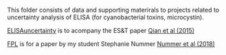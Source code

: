 This folder consists of data and supporting materirals to projects related to uncertainty analysis of ELISA (for cyanobacterial toxins, microcystin).

[ELISAuncertainty](https://github.com/songsqian/ELISA/tree/master/ELISAUncertainty) is to acompany the ES&T paper [Qian et al (2015)](http://pubs.acs.org/doi/abs/10.1021/acs.est.5b03029)

[FPL](https://github.com/songsqian/ELISA/tree/master/FPL) is for a paper by my student Stephanie Nummer [Nummer et al (2018)](https://www.sciencedirect.com/science/article/pii/S2215016118300517) 

